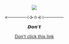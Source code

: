 <p align="center">
  <img src="https://github.com/user-attachments/assets/fcdd9cca-4b6e-4873-a062-71c119ecf69d">
</p>
<p align="center">«──────⊹⊱✫⊰⊹──────</p>
<p align="center">𝘿𝙤𝙣'𝙩</p>
<p align="center">
  <a href="https://github.com/DARLlNGDANCE">Don't click this link</a>
</ρ

